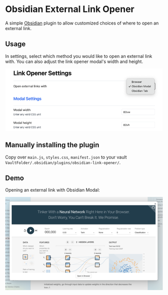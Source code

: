 # Obsidian External Link Opener

A simple [Obsidian](https://obsidian.md/) plugin to allow customized choices of where to open an external link.

## Usage

In settings, select which method you would like to open an external link with.
You can also adjust the link opener modal's width and height.

<p align="center"><img src = "./assets/exampleSettings.png" style="width: 600px;"></p>

## Manually installing the plugin

Copy over `main.js`, `styles.css`, `manifest.json` to your vault `VaultFolder/.obsidian/plugins/obsidian-link-opener/`.

## Demo

Opening an external link with Obsidian Modal:

<p align="center"><img src = "./assets/exampleModal.png" style="width: 600px;"></p>
